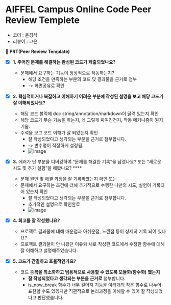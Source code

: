 # AIFFEL Campus Online Code Peer Review Templete
- 코더 : 윤경석
- 리뷰어 : 고은



🔑 **PRT(Peer Review Template)**

- [x]  **1. 주어진 문제를 해결하는 완성된 코드가 제출되었나요?**
    - 문제에서 요구하는 기능이 정상적으로 작동하는지?
        - 해당 조건을 만족하는 부분의 코드 및 결과물을 근거로 첨부
        - -> 화면공유로 확인 
- [x]  **2. 핵심적이거나 복잡하고 이해하기 어려운 부분에 작성된 설명을 보고 해당 코드가 잘 이해되었나요?**
    - 해당 코드 블럭에 doc string/annotation/markdown이 달려 있는지 확인
    - 해당 코드가 무슨 기능을 하는지, 왜 그렇게 짜여진건지, 작동 메커니즘이 뭔지 기술.
    - 주석을 보고 코드 이해가 잘 되었는지 확인
        - 잘 작성되었다고 생각되는 부분을 근거로 첨부합니다.
        - -> 변수명이 적절하게 설정됨. 
        - ![image](https://github.com/user-attachments/assets/5564bf0a-62b6-4cef-b6c6-c1b92ab02b58)

        
- [x]  **3.** 에러가 난 부분을 디버깅하여 “문제를 해결한 기록”을 남겼나요? 또는
   “새로운 시도 및 추가 실험”을 해봤나요? ****
    - 문제 원인 및 해결 과정을 잘 기록하였는지 확인 또는
    - 문제에서 요구하는 조건에 더해 추가적으로 수행한 나만의 시도,
    실험이 기록되어 있는지 확인
        - 잘 작성되었다고 생각되는 부분을 근거로 첨부합니다.
        - 추가적인 설명으로 확인완료
        - ![image](https://github.com/user-attachments/assets/c751236e-36b2-45a5-9a9a-8c83083dd412)

        
- [x]  **4. 회고를 잘 작성했나요?**
    - 프로젝트 결과물에 대해 배운점과 아쉬운점, 느낀점 등이 상세히 기록 되어 있나요?
    - 프로젝트 결과물이 안 나왔던 이유롸 새로 작성한 코드에서 수정한 함수에 대해 잘 이해하고 설명해주었습니다. 

- [x]  **5. 코드가 간결하고 효율적인가요?**
    - 코드 중**복을 최소화하고 범용적으로 사용할 수 있도록 모듈화(함수화) 했는지**
        - **잘 작성되었다고 생각되는 부분을 근거로** 첨부합니다.
        - is_now_break 함수가 너무 길어져 기능을 여러개의 작은 함수로 나누어 표현할 수도 있겠지만 직관적으로 논리과정을 이해할 수 있어 잘 작성되었다고 판단했습니다.  
